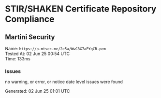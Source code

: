 # STIR/SHAKEN Certificate Repository Compliance

## Martini Security

Name: `https://p.mtsec.me/2e5a/WwC8X7aPYqCR.pem`\
Tested At: 02 Jun 25 00:54 UTC\
Time: 133ms

### Issues

no warning, or error, or notice date level issues were found

Generated: 02 Jun 25 01:01 UTC